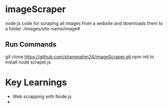 # imageScraper
node.js code for scraping all images from a website and downloads them to a folder ./images/site-name/image#

## Run Commands
git clone https://github.com/shammahm24/imageScraper.git
npm init to install 
node scraper.js 

# Key Learnings
<ul>
  <li>Web scrapping with Node.js</li>
  <li></li>
</ul>
